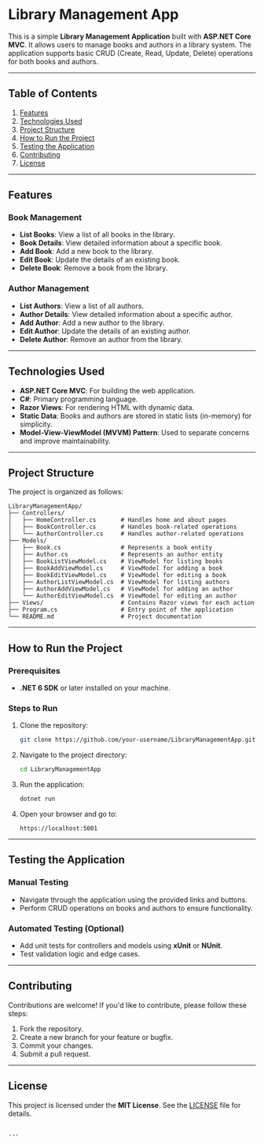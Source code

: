 # Library Management App

This is a simple **Library Management Application** built with **ASP.NET Core MVC**. It allows users to manage books and authors in a library system. The application supports basic CRUD (Create, Read, Update, Delete) operations for both books and authors.

---

## Table of Contents
1. [Features](#features)
2. [Technologies Used](#technologies-used)
3. [Project Structure](#project-structure)
4. [How to Run the Project](#how-to-run-the-project)
5. [Testing the Application](#testing-the-application)
6. [Contributing](#contributing)
7. [License](#license)

---

## Features

### Book Management
- **List Books**: View a list of all books in the library.
- **Book Details**: View detailed information about a specific book.
- **Add Book**: Add a new book to the library.
- **Edit Book**: Update the details of an existing book.
- **Delete Book**: Remove a book from the library.

### Author Management
- **List Authors**: View a list of all authors.
- **Author Details**: View detailed information about a specific author.
- **Add Author**: Add a new author to the library.
- **Edit Author**: Update the details of an existing author.
- **Delete Author**: Remove an author from the library.

---

## Technologies Used

- **ASP.NET Core MVC**: For building the web application.
- **C#**: Primary programming language.
- **Razor Views**: For rendering HTML with dynamic data.
- **Static Data**: Books and authors are stored in static lists (in-memory) for simplicity.
- **Model-View-ViewModel (MVVM) Pattern**: Used to separate concerns and improve maintainability.

---

## Project Structure

The project is organized as follows:

```
LibraryManagementApp/
├── Controllers/
│   ├── HomeController.cs       # Handles home and about pages
│   ├── BookController.cs       # Handles book-related operations
│   └── AuthorController.cs     # Handles author-related operations
├── Models/
│   ├── Book.cs                 # Represents a book entity
│   ├── Author.cs               # Represents an author entity
│   ├── BookListViewModel.cs    # ViewModel for listing books
│   ├── BookAddViewModel.cs     # ViewModel for adding a book
│   ├── BookEditViewModel.cs    # ViewModel for editing a book
│   ├── AuthorListViewModel.cs  # ViewModel for listing authors
│   ├── AuthorAddViewModel.cs   # ViewModel for adding an author
│   └── AuthorEditViewModel.cs  # ViewModel for editing an author
├── Views/                      # Contains Razor views for each action
├── Program.cs                  # Entry point of the application
└── README.md                   # Project documentation
```

---

## How to Run the Project

### Prerequisites
- **.NET 6 SDK** or later installed on your machine.

### Steps to Run
1. Clone the repository:
   ```bash
   git clone https://github.com/your-username/LibraryManagementApp.git
   ```
2. Navigate to the project directory:
   ```bash
   cd LibraryManagementApp
   ```
3. Run the application:
   ```bash
   dotnet run
   ```
4. Open your browser and go to:
   ```
   https://localhost:5001
   ```

---

## Testing the Application

### Manual Testing
- Navigate through the application using the provided links and buttons.
- Perform CRUD operations on books and authors to ensure functionality.

### Automated Testing (Optional)
- Add unit tests for controllers and models using **xUnit** or **NUnit**.
- Test validation logic and edge cases.

---

## Contributing

Contributions are welcome! If you'd like to contribute, please follow these steps:
1. Fork the repository.
2. Create a new branch for your feature or bugfix.
3. Commit your changes.
4. Submit a pull request.

---

## License

This project is licensed under the **MIT License**. See the [LICENSE](LICENSE) file for details.
```

---
